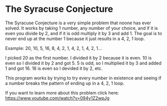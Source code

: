# The Syracuse Conjecture
The Syracuse Conjecture is a very simple problem that noone has ever solved. It works by taking 1 number, any number of your choice, and if it is even you divide by 2, and if it is odd multiply it by 3 and add 1. The goal is to never end up at the number 1 because it just results in a 4, 2, 1 loop.

Example:
20, 10, 5, 16, 8, 4, 2, 1, 4, 2, 1, 4, 2, 1...

I picked 20 as the first number. I divided it by 2 because it is even. 10 is even so I divided it by 2 and got 5. 5 is odd, so I multiplied it by 3 and added 1 and got 16. 16 is even so I devided it by 2, etc.

This program works by trying to try every number in existence and seeing if a number breaks the pattern of ending up in a 4, 2, 1 loop.

If you want to learn more about this problem click here: https://www.youtube.com/watch?v=094y1Z2wpJg

